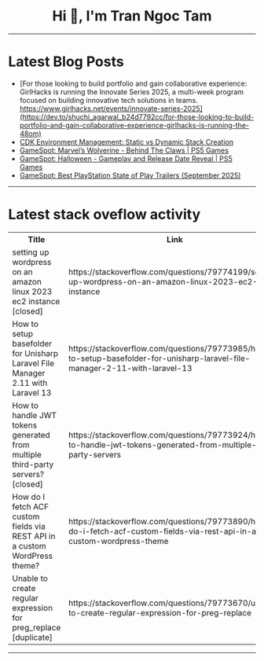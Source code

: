 <h1 align="center">Hi 👋, I'm Tran Ngoc Tam</h1>

---

# Latest Blog Posts 
<!-- BLOG-POST-LIST:START -->
- [For those looking to build portfolio and gain collaborative experience: GirlHacks is running the Innovate Series 2025, a multi-week program focused on building innovative tech solutions in teams. https://www.girlhacks.net/events/innovate-series-2025](https://dev.to/shuchi_agarwal_b24d7792cc/for-those-looking-to-build-portfolio-and-gain-collaborative-experience-girlhacks-is-running-the-48om)
- [CDK Environment Management: Static vs Dynamic Stack Creation](https://dev.to/aws-heroes/cdk-environment-management-static-vs-dynamic-stack-creation-383l)
- [GameSpot: Marvel’s Wolverine - Behind The Claws | PS5 Games](https://dev.to/gg_news/gamespot-marvels-wolverine-behind-the-claws-ps5-games-4io8)
- [GameSpot: Halloween - Gameplay and Release Date Reveal | PS5 Games](https://dev.to/gg_news/gamespot-halloween-gameplay-and-release-date-reveal-ps5-games-3nb2)
- [GameSpot: Best PlayStation State of Play Trailers &lpar;September 2025&rpar;](https://dev.to/gg_news/gamespot-best-playstation-state-of-play-trailers-september-2025-1dil)
<!-- BLOG-POST-LIST:END -->

---

# Latest stack oveflow activity
<table>
  <tr><th>Title</th><th>Link</th></tr>
  <!-- STACKOVERFLOW:START --><tr><td>setting up wordpress on an amazon linux 2023 ec2 instance [closed]</td><td>https://stackoverflow.com/questions/79774199/setting-up-wordpress-on-an-amazon-linux-2023-ec2-instance</td></tr><tr><td>How to setup basefolder for Unisharp Laravel File Manager 2.11 with Laravel 13</td><td>https://stackoverflow.com/questions/79773985/how-to-setup-basefolder-for-unisharp-laravel-file-manager-2-11-with-laravel-13</td></tr><tr><td>How to handle JWT tokens generated from multiple third-party servers? [closed]</td><td>https://stackoverflow.com/questions/79773924/how-to-handle-jwt-tokens-generated-from-multiple-third-party-servers</td></tr><tr><td>How do I fetch ACF custom fields via REST API in a custom WordPress theme?</td><td>https://stackoverflow.com/questions/79773890/how-do-i-fetch-acf-custom-fields-via-rest-api-in-a-custom-wordpress-theme</td></tr><tr><td>Unable to create regular expression for preg_replace [duplicate]</td><td>https://stackoverflow.com/questions/79773670/unable-to-create-regular-expression-for-preg-replace</td></tr><!-- STACKOVERFLOW:END -->
</table>

---


